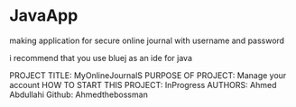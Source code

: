 # JavaApp
making application for secure online journal with username and password

i recommend that you use bluej as an ide for java 

PROJECT TITLE: MyOnlineJournalS
PURPOSE OF PROJECT: Manage your account 
HOW TO START THIS PROJECT: InProgress
AUTHORS: Ahmed Abdullahi Github: Ahmedthebossman
